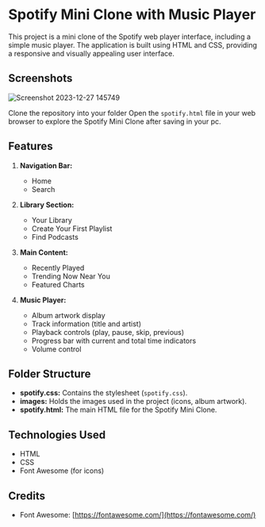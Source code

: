 # Spotify Mini Clone with Music Player

This project is a mini clone of the Spotify web player interface, including a simple music player. The application is built using HTML and CSS, providing a responsive and visually appealing user interface.

## Screenshots

![Screenshot 2023-12-27 145749](https://github.com/vinods-coding/spotify_miniclone/assets/154896822/36095598-e3a0-47d6-a6fd-d03ff3803844)

Clone the repository into your folder
Open the `spotify.html` file in your web browser to explore the Spotify Mini Clone after saving in your pc.


## Features

1. **Navigation Bar:**
   - Home
   - Search

2. **Library Section:**
   - Your Library
   - Create Your First Playlist
   - Find Podcasts

3. **Main Content:**
   - Recently Played
   - Trending Now Near You
   - Featured Charts

4. **Music Player:**
   - Album artwork display
   - Track information (title and artist)
   - Playback controls (play, pause, skip, previous)
   - Progress bar with current and total time indicators
   - Volume control


## Folder Structure

- **spotify.css:** Contains the stylesheet (`spotify.css`).
- **images:** Holds the images used in the project (icons, album artwork).
- **spotify.html:** The main HTML file for the Spotify Mini Clone.

## Technologies Used

- HTML
- CSS
- Font Awesome (for icons)

## Credits

- Font Awesome: [https://fontawesome.com/](https://fontawesome.com/)

